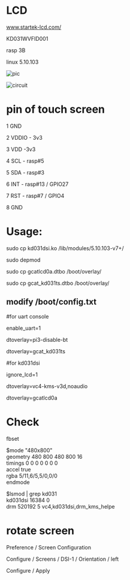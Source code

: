 # LCD
www.startek-lcd.com/

KD031WVFID001

rasp 3B

linux 5.10.103

![pic](https://github.com/greatcattw/rpi_dsi_driver_KD031WVFID001/blob/main/pic/demo2.jpg)

![circuit](https://github.com/greatcattw/rpi_dsi_driver_KD031WVFID001/blob/main/circuit/kd031_circuit_2.png)


# pin of touch screen

1 GND

2 VDDIO - 3v3

3 VDD -3v3

4 SCL - rasp#5

5 SDA - rasp#3

6 INT - rasp#13 / GPIO27

7 RST - rasp#7 / GPIO4

8 GND


# Usage:
sudo cp kd031dsi.ko /lib/modules/5.10.103-v7+/

sudo depmod

sudo cp gcatlcd0a.dtbo /boot/overlay/

sudo cp gcat_kd031ts.dtbo /boot/overlay/



## modify /boot/config.txt

#for uart console

enable_uart=1

dtoverlay=pi3-disable-bt

dtoverlay=gcat_kd031ts




#for kd031dsi

ignore_lcd=1

dtoverlay=vc4-kms-v3d,noaudio

dtoverlay=gcatlcd0a


# Check
fbset                                                         
                                                                                
$mode "480x800"                                                                  
    geometry 480 800 480 800 16                                                 
    timings 0 0 0 0 0 0 0                                                       
    accel true                                                                  
    rgba 5/11,6/5,5/0,0/0                                                       
endmode

$lsmod | grep kd031                                            
kd031dsi               16384  0                                                 
drm                   520192  5 vc4,kd031dsi,drm_kms_helpe

# rotate screen

Preference / Screen Configuration 

Configure / Screens / DSI-1 / Orientation / left

Configure / Apply

